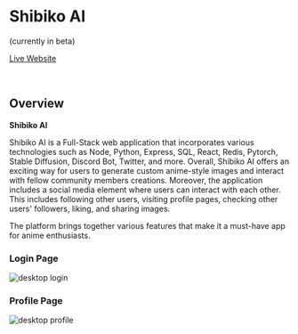 # Shibiko AI

(currently in beta)

[Live Website](https://beta.shibiko.ai/)
  
<br>

## Overview
**Shibiko AI**

Shibiko AI is a Full-Stack web application that incorporates various technologies such as Node, Python, Express, SQL, React, Redis, Pytorch, Stable Diffusion, Discord Bot, Twitter, and more.
Overall, Shibiko AI offers an exciting way for users to generate custom anime-style images and interact with fellow community members creations.
Moreover, the application includes a social media element where users can interact with each other. This includes following other users, visiting profile pages, checking other users' followers, liking, and sharing images. 

The platform brings together various features that make it a must-have app for anime enthusiasts.

### Login Page
![desktop login](https://i.imgur.com/fGarSvz.png)

### Profile Page
![desktop profile](https://i.imgur.com/YeWs5KJ.png)

